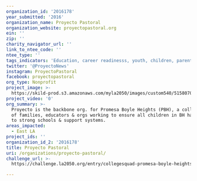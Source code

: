 ```yaml
---
organization_id: '2016178'
year_submitted: '2016'
organization_name: Proyecto Pastoral
organization_website: proyectopastoral.org
ein: ''
zip: ''
charity_navigator_url: ''
link_to_ntee_code: ''
ntee_type: ''
tags_indicators: 'Education, career readinesss, youth, children, parents'
twitter: '@ProyectoNews'
instagram: ProyectoPastoral
facebook: proyectopastoral
org_type: Nonprofit
project_image: >-
  https://skild-prod.s3.amazonaws.com/myla2050/images/custom540/5158070785741-team91.jpg
project_video: '0'
org_summary: >-
  Proyecto is the backbone org. for Promesa Boyle Heights (PBH), a collaboration
  of families, educators & orgs working to ensure all children in BH have access
  to strong schools & support systems.
areas_impacted:
  - East LA
project_ids: ''
organization_id_2: '2016178'
title: Proyecto Pastoral
uri: /organizations/proyecto-pastoral/
challenge_url: >-
  https://challenge.la2050.org/entry/collegesquad-promesa-boyle-heights-peer-mentor-program

---
```

